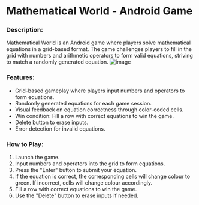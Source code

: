 # Mathematical World - Android Game

### Description:
Mathematical World is an Android game where players solve mathematical equations in a grid-based format. The game challenges players to fill in the grid with numbers and arithmetic operators to form valid equations, striving to match a randomly generated equation.
![image](https://github.com/TajnyReddy/Mathematical-Wordle-Clone/assets/59600478/767c78b0-696c-487c-b899-125731a5098d)


### Features:
* Grid-based gameplay where players input numbers and operators to form equations.
* Randomly generated equations for each game session.
* Visual feedback on equation correctness through color-coded cells.
* Win condition: Fill a row with correct equations to win the game.
* Delete button to erase inputs.
* Error detection for invalid equations.

### How to Play:
1. Launch the game.
2. Input numbers and operators into the grid to form equations.
3. Press the "Enter" button to submit your equation.
4. If the equation is correct, the corresponding cells will change colour to green. If incorrect, cells will change colour accordingly.
5. Fill a row with correct equations to win the game.
6. Use the "Delete" button to erase inputs if needed.
